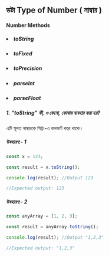 ## ডটা Type of Number ( নাম্বার )

#### Number Methods

##### <li>toString

##### <li>toFixed

##### <li>toPrecision

##### <li>parseInt

##### <li>parseFloat

##### 1. “toString” কী, ও কেনো, কোথায় ব্যবহার করা হয়?

এটি মূলত নাম্বারকে সিট্রং-এ কনভার্ট করে থাকে।

##### উধহারণ:- 1

```js
const x = 123;

const result = x.toString();

console.log(result); //Output 123

//Expected output: 123
```

##### উধহারণ:- 2

```js
const anyArray = [1, 2, 3];

const result = anyArray.toString();

console.log(result); //Output "1,2,3"

//Expected output: "1,2,3"
```
